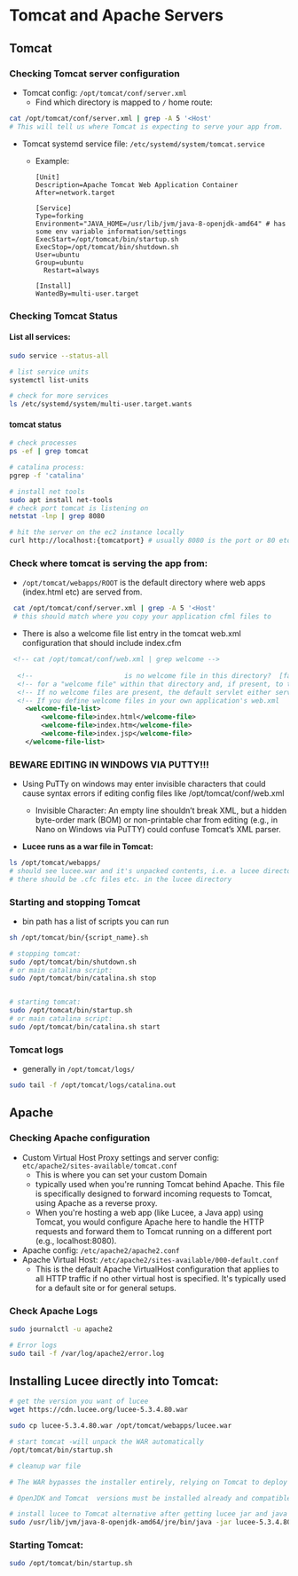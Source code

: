 # Tomcat and Apache Servers

## Tomcat

### Checking Tomcat server configuration

- Tomcat config: `/opt/tomcat/conf/server.xml`
  - Find which directory is mapped to `/` home route:

```bash
cat /opt/tomcat/conf/server.xml | grep -A 5 '<Host'
# This will tell us where Tomcat is expecting to serve your app from.
```

- Tomcat systemd service file: `/etc/systemd/system/tomcat.service`

  - Example:

    ```
    [Unit]
    Description=Apache Tomcat Web Application Container
    After=network.target

    [Service]
    Type=forking
    Environment="JAVA_HOME=/usr/lib/jvm/java-8-openjdk-amd64" # has some env variable information/settings
    ExecStart=/opt/tomcat/bin/startup.sh
    ExecStop=/opt/tomcat/bin/shutdown.sh
    User=ubuntu
    Group=ubuntu
      Restart=always

    [Install]
    WantedBy=multi-user.target
    ```

### Checking Tomcat Status

#### List all services:

```bash
sudo service --status-all

# list service units
systemctl list-units

# check for more services
ls /etc/systemd/system/multi-user.target.wants
```

#### tomcat status

```bash
# check processes
ps -ef | grep tomcat

# catalina process:
pgrep -f 'catalina'

# install net tools
sudo apt install net-tools
# check port tomcat is listening on
netstat -lnp | grep 8080

# hit the server on the ec2 instance locally
curl http://localhost:{tomcatport} # usually 8080 is the port or 80 etc. if apache proxying

```

### Check where tomcat is serving the app from:

- `/opt/tomcat/webapps/ROOT` is the default directory where web apps (index.html etc) are served from.

```bash
 cat /opt/tomcat/conf/server.xml | grep -A 5 '<Host'
 # this should match where you copy your application cfml files to
```

- There is also a welcome file list entry in the tomcat web.xml configuration that should include index.cfm

```xml
 <!-- cat /opt/tomcat/conf/web.xml | grep welcome -->
 
  <!--                       is no welcome file in this directory?  [false] -->
  <!-- for a "welcome file" within that directory and, if present, to the   -->
  <!-- If no welcome files are present, the default servlet either serves a -->
  <!-- If you define welcome files in your own application's web.xml        -->
    <welcome-file-list>
        <welcome-file>index.html</welcome-file>
        <welcome-file>index.htm</welcome-file>
        <welcome-file>index.jsp</welcome-file>
    </welcome-file-list>
```

### BEWARE EDITING IN WINDOWS VIA PUTTY!!!

- Using PuTTy on windows may enter invisible characters that could cause syntax errors if editing config files like /opt/tomcat/conf/web.xml

  - Invisible Character: An empty line shouldn’t break XML, but a hidden byte-order mark (BOM) or non-printable char from editing (e.g., in Nano on Windows via PuTTY) could confuse Tomcat’s XML parser.

- **Lucee runs as a war file in Tomcat:**

```bash
ls /opt/tomcat/webapps/
# should see lucee.war and it's unpacked contents, i.e. a lucee directory
# there should be .cfc files etc. in the lucee directory
```

### Starting and stopping Tomcat

- bin path has a list of scripts you can run

```bash
sh /opt/tomcat/bin/{script_name}.sh

# stopping tomcat:
sudo /opt/tomcat/bin/shutdown.sh
# or main catalina script:
sudo /opt/tomcat/bin/catalina.sh stop


# starting tomcat:
sudo /opt/tomcat/bin/startup.sh
# or main catalina script:
sudo /opt/tomcat/bin/catalina.sh start

```

### Tomcat logs

- generally in `/opt/tomcat/logs/`

```bash
sudo tail -f /opt/tomcat/logs/catalina.out
```

## Apache

### Checking Apache configuration

- Custom Virtual Host Proxy settings and server config: `etc/apache2/sites-available/tomcat.conf`
  - This is where you can set your custom Domain
  - typically used when you're running Tomcat behind Apache. This file is specifically designed to forward incoming requests to Tomcat, using Apache as a reverse proxy.
  - When you're hosting a web app (like Lucee, a Java app) using Tomcat, you would configure Apache here to handle the HTTP requests and forward them to Tomcat running on a different port (e.g., localhost:8080).
- Apache config: `/etc/apache2/apache2.conf`
- Apache Virtual Host: `/etc/apache2/sites-available/000-default.conf`
  - This is the default Apache VirtualHost configuration that applies to all HTTP traffic if no other virtual host is specified. It's typically used for a default site or for general setups.

### Check Apache Logs

```bash
sudo journalctl -u apache2

# Error logs
sudo tail -f /var/log/apache2/error.log
```

## Installing Lucee directly into Tomcat:

```bash
# get the version you want of lucee
wget https://cdn.lucee.org/lucee-5.3.4.80.war

sudo cp lucee-5.3.4.80.war /opt/tomcat/webapps/lucee.war

# start tomcat -will unpack the WAR automatically
/opt/tomcat/bin/startup.sh

# cleanup war file

# The WAR bypasses the installer entirely, relying on Tomcat to deploy Lucee 5.3.4.80.

# OpenJDK and Tomcat  versions must be installed already and compatible with the lucee version.
```

```bash
# install lucee to Tomcat alternative after getting lucee jar and java is installed:
sudo /usr/lib/jvm/java-8-openjdk-amd64/jre/bin/java -jar lucee-5.3.4.80.jar --mode unattended --install_dir /opt/lucee --tomcat_dir /opt/tomcat --admin_password yourpassword
```

### Starting Tomcat:

```bash
sudo /opt/tomcat/bin/startup.sh
```
